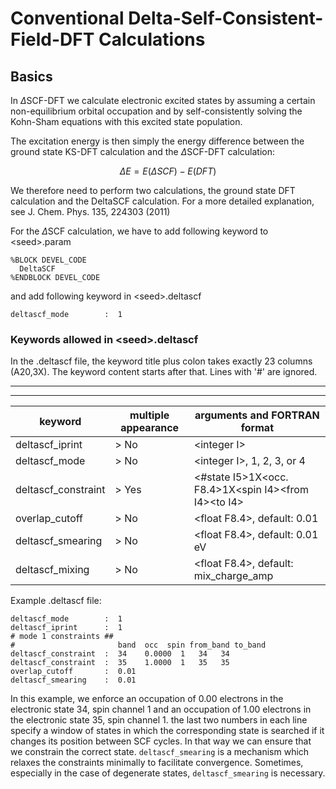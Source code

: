 # Conventional Delta-Self-Consistent-Field-DFT Calculations

## Basics

In $\Delta$SCF-DFT we calculate electronic excited states by assuming a
certain non-equilibrium orbital occupation and by self-consistently
solving the Kohn-Sham equations with this excited state population.

The excitation energy is then simply the energy difference between the
ground state KS-DFT calculation and the $\Delta$SCF-DFT calculation:

$$\Delta E = E(\Delta SCF)-E(DFT)$$

We therefore need to perform two calculations, the ground state DFT
calculation and the DeltaSCF calculation. For a more detailed
explanation, see J. Chem. Phys. 135, 224303 (2011)

For the $\Delta$SCF calculation, we have to add following keyword to
<seed\>.param

    %BLOCK DEVEL_CODE
      DeltaSCF
    %ENDBLOCK DEVEL_CODE

and add following keyword in <seed\>.deltascf

    deltascf_mode        :  1                               

### Keywords allowed in <seed\>.deltascf

In the .deltascf file, the keyword title plus colon takes exactly 23
columns (A20,3X). The keyword content starts after that. Lines with
\'#\' are ignored.

------------------------------------------------------------------------



------------------------------------------------------------------------

| keyword        | multiple appearance | arguments and FORTRAN format |   
| ------------ |  -------------------- | ---------------------------- |
| deltascf_iprint              | > No                | <integer I\>                |
| deltascf_mode  | > No    | <integer I\>, 1, 2, 3, or 4             |
| deltascf_constraint          | > Yes   | <#state I5\>1X<occ. F8.4\>1X<spin I4\><from I4\><to I4\>     |
| overlap_cutoff | > No    | <float F8.4\>, default: 0.01            |
| deltascf_smearing            | > No    | <float F8.4\>, default: 0.01 eV         |
| deltascf_mixing              | > No    | <float F8.4\>, default: mix_charge_amp  |


Example .deltascf file:

    deltascf_mode        :  1                               
    deltascf_iprint      :  1                               
    # mode 1 constraints ##                                 
    #                       band  occ  spin from_band to_band
    deltascf_constraint  :  34    0.0000  1   34   34       
    deltascf_constraint  :  35    1.0000  1   35   35     
    overlap_cutoff       :  0.01                            
    deltascf_smearing    :  0.01   

In this example, we enforce an occupation of 0.00 electrons in the
electronic state 34, spin channel 1 and an occupation of 1.00 electrons
in the electronic state 35, spin channel 1. the last two numbers in each
line specify a window of states in which the corresponding state is
searched if it changes its position between SCF cycles. In that way we
can ensure that we constrain the correct state. ``deltascf_smearing`` is a
mechanism which relaxes the constraints minimally to facilitate
convergence. Sometimes, especially in the case of degenerate states,
``deltascf_smearing`` is necessary.
